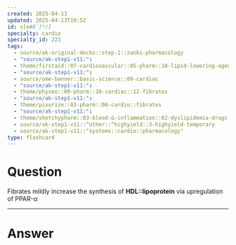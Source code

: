 ```yaml
---
created: 2025-04-13
updated: 2025-04-13T10:52
id: s[e#8`]*/]
specialty: cardio
specialty_id: 223
tags:
  - source/ak-original-decks::step-1::zanki-pharmacology
  - "source/ak-step1-v11:": 
  - theme/firstaid::07-cardiovascular::05-pharm::10-lipid-lowering-agents::fibrates
  - "source/ak-step1-v11:": 
  - source/ome-banner::basic-science::09-cardiac
  - "source/ak-step1-v11:": 
  - theme/physeo::09-pharm::10-cardiac::12-fibrates
  - "source/ak-step1-v11:": 
  - theme/pixorize::03-pharm::06-cardio::fibrates
  - "source/ak-step1-v11:": 
  - theme/sketchypharm::03-blood-&-inflammation::02-dyslipidemia-drugs::03-fibrates,-niacin
  - source/ak-step1-v11::^other::^highyield::3-highyield-temporary
  - source/ak-step1-v11::^systems::cardio::pharmacology"
type: flashcard
---
```


# Question
Fibrates mildly increase the synthesis of **HDL::lipoprotein** via upregulation of PPAR-α

---

# Answer
